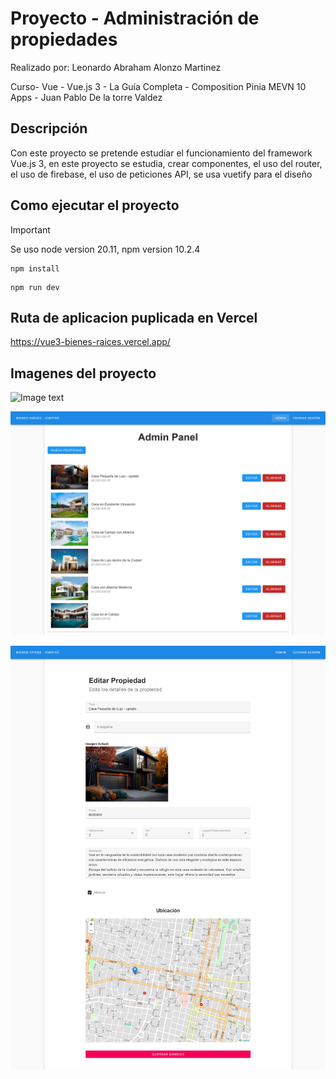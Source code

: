 # Proyecto - Administración de propiedades
Realizado por: Leonardo Abraham Alonzo Martinez

Curso- Vue - Vue.js 3 - La Guía Completa - Composition Pinia MEVN 10 Apps - Juan Pablo De la torre Valdez

## Descripción
Con este proyecto se pretende estudiar el funcionamiento del framework Vue.js 3, en este proyecto se estudia, crear componentes, el uso del router, el uso de firebase, el uso de peticiones API, se usa vuetify para el diseño


## Como ejecutar el proyecto

> [!IMPORTANT]
> Se uso node version 20.11, npm version 10.2.4

```
npm install
```
```
npm run dev
```

## Ruta de aplicacion puplicada en Vercel
https://vue3-bienes-raices.vercel.app/

## Imagenes del proyecto
![Image text](https://github.com/LeonardoAbraham/vue3-bienes-raices/blob/main/public/img1.png)

![Image text](https://github.com/LeonardoAbraham/vue3-bienes-raices/blob/main/public/img2.png)

![Image text](https://github.com/LeonardoAbraham/vue3-bienes-raices/blob/main/public/img3.png)

